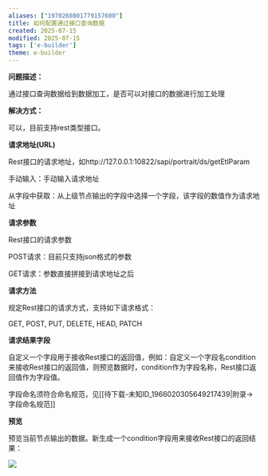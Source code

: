 ```yaml
---
aliases: ["1970260801779157600"]
title: 如何配置通过接口查询数据
created: 2025-07-15
modified: 2025-07-15
tags: ['e-builder']
theme: e-builder
---
```


**问题描述：**

通过接口查询数据给到数据加工，是否可以对接口的数据进行加工处理

**解决方式：**

可以，目前支持rest类型接口。

**请求地址(URL)**

Rest接口的请求地址，如http://127.0.0.1:10822/sapi/portrait/ds/getEtlParam

手动输入：手动输入请求地址

从字段中获取：从上级节点输出的字段中选择一个字段，该字段的数值作为请求地址

**请求参数**

Rest接口的请求参数

POST请求：目前只支持json格式的参数

GET请求：参数直接拼接到请求地址之后

**请求方法**

规定Rest接口的请求方式，支持如下请求格式：

GET, POST, PUT, DELETE, HEAD, PATCH

**请求结果字段**

自定义一个字段用于接收Rest接口的返回值，例如：自定义一个字段名condition来接收Rest接口的返回值，则预览数据时，condition作为字段名称，Rest接口返回值作为字段值。

字段命名须符合命名规范，见[[待下载-未知ID_1966020305649217439|附录->字段命名规范]]

**预览**

预览当前节点输出的数据。新生成一个condition字段用来接收Rest接口的返回结果：

![](1a42ee091552bb147381601bda1d8745.jpg)